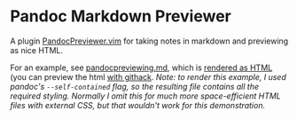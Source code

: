 # Pandoc Markdown Previewer

A plugin [PandocPreviewer.vim](../plugin/PandocPreviewer.vim) for taking notes in markdown and previewing as nice HTML.

For an example, see [pandocpreviewing.md](pandocpreviewing.md), which is [rendered as HTML](pandocpreviewing.md.html) (you can preview the html [with githack](https://raw.githack.com/postylem/dotfiles/main/.config/nvim/PandocPreviewer/pandocpreviewing.md.html).  _Note: to render this example, I used pandoc's `--self-contained` flag, so the resulting file contains all the required styling.  Normally I omit this for _much_ more space-efficient HTML files with external CSS, but that wouldn't work for this demonstration._
